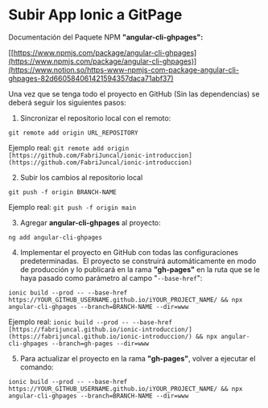 # Subir App Ionic a GitPage

Documentación del Paquete NPM **"angular-cli-ghpages":**

[[https://www.npmjs.com/package/angular-cli-ghpages](https://www.npmjs.com/package/angular-cli-ghpages)](https://www.notion.so/https-www-npmjs-com-package-angular-cli-ghpages-82d660584061421594357daca71abf37)

Una vez que se tenga todo el proyecto en GitHub (Sin las dependencias) se deberá seguir los siguientes pasos:

1. Sincronizar el repositorio local con el remoto:

`git remote add origin URL_REPOSITORY`

Ejemplo real:
`git remote add origin [https://github.com/FabriJuncal/ionic-introduccion](https://github.com/FabriJuncal/ionic-introduccion)`

2. Subir los cambios al repositorio local

`git push -f origin BRANCH-NAME`

Ejemplo real:
`git push -f origin main`

3. Agregar **angular-cli-ghpages** al proyecto:

`ng add angular-cli-ghpages`

4. Implementar el proyecto en GitHub con todas las configuraciones predeterminadas. 
El proyecto se construirá automáticamente en modo de producción y lo publicará en la rama **"gh-pages"** en la ruta que se le haya pasado como parámetro al campo "`--base-href`":

`ionic build --prod -- --base-href https://YOUR_GITHUB_USERNAME.github.io/iYOUR_PROJECT_NAME/ && npx angular-cli-ghpages --branch=BRANCH-NAME --dir=www`

Ejemplo real:
`ionic build --prod -- --base-href [https://fabrijuncal.github.io/ionic-introduccion/](https://fabrijuncal.github.io/ionic-introduccion/) && npx angular-cli-ghpages --branch=gh-pages --dir=www`

5. Para actualizar el proyecto en la rama **"gh-pages"**, volver a ejecutar el comando:

`ionic build --prod -- --base-href https://YOUR_GITHUB_USERNAME.github.io/iYOUR_PROJECT_NAME/ && npx angular-cli-ghpages --branch=BRANCH-NAME --dir=www`